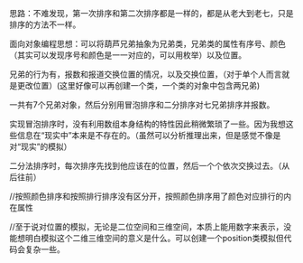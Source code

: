 ﻿思路：不难发现，第一次排序和第二次排序都是一样的，都是从老大到老七，只是排序的方法不一样。

面向对象编程思想：可以将葫芦兄弟抽象为兄弟类，兄弟类的属性有序号、颜色（其实可以发现序号和颜色是一一对应的，可以用枚举）以及位置。

兄弟的行为有，报数和报道交换位置的情况，以及交换位置，（对于单个人而言就是更改位置）(这里好像可以再创建一个类，一个类的对象中包含两兄弟)

一共有7个兄弟对象，然后分别用冒泡排序和二分排序对七兄弟排序并报数。

实现冒泡排序时，没有利用数组本身结构的特性因此稍微繁琐了一些。因为我想这些信息在“现实中”本来是不存在的。（虽然可以分析推理出来，但是感觉不像是对“现实”的模拟）

二分法排序时，每次排序先找到他应该在的位置，然后一个个依次交换过去。（从后往前）

//按照颜色排序和按照排行排序没有区分开，按照颜色排序用了颜色对应排行的内在属性

//至于说对位置的模拟，无论是二位空间和三维空间，本质上能用数字来表示，没能想明白模拟这个二维三维空间的意义是什么。可以创建一个position类模拟但代码会复杂一些。